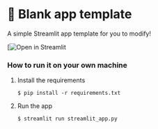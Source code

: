 # 🎈 Blank app template

A simple Streamlit app template for you to modify!

[![Open in Streamlit](https://icpchatbot.streamlit.app/)

### How to run it on your own machine

1. Install the requirements

   ```
   $ pip install -r requirements.txt
   ```

2. Run the app

   ```
   $ streamlit run streamlit_app.py
   ```
